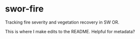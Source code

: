 # swor-fire
Tracking fire severity and vegetation recovery in SW OR.

This is where I make edits to the README. Helpful for metadata?